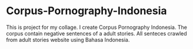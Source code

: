 # Corpus-Pornography-Indonesia
This is project for my collage. I create Corpus Pornography Indonesia. The corpus contain negative sentences of a adult stories. All senteces crawled from adult stories website using Bahasa Indonesia.
